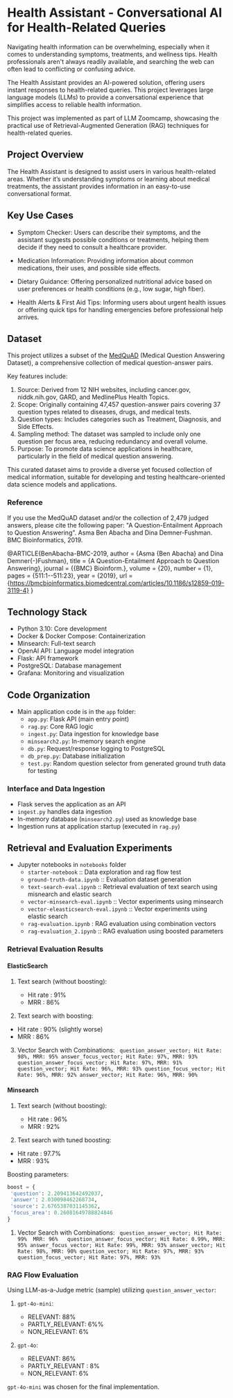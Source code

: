 # Health Assistant - Conversational AI for Health-Related Queries

Navigating health information can be overwhelming, especially when it comes to understanding symptoms, treatments, and wellness tips. Health professionals aren't always readily available, and searching the web can often lead to conflicting or confusing advice.

The Health Assistant provides an AI-powered solution, offering users instant responses to health-related queries. This project leverages large language models (LLMs) to provide a conversational experience that simplifies access to reliable health information.

This project was implemented as part of LLM Zoomcamp, showcasing the practical use of Retrieval-Augmented Generation (RAG) techniques for health-related queries.

## Project Overview

The Health Assistant is designed to assist users in various health-related areas. Whether it’s understanding symptoms or learning about medical treatments, the assistant provides information in an easy-to-use conversational format.

## Key Use Cases

 - Symptom Checker: Users can describe their symptoms, and the assistant suggests possible conditions or treatments, helping them decide if they need to consult a healthcare provider.

- Medication Information: Providing information about common medications, their uses, and possible side effects.

- Dietary Guidance: Offering personalized nutritional advice based on user preferences or health conditions (e.g., low sugar, high fiber).

- Health Alerts & First Aid Tips: Informing users about urgent health issues or offering quick tips for handling emergencies before professional help arrives.

## Dataset

This project utilizes a subset of the [MedQuAD](https://www.kaggle.com/datasets/jpmiller/layoutlm/data?select=medquad.csv) (Medical Question Answering Dataset), a comprehensive collection of medical question-answer pairs. 

Key features include:
1. Source: Derived from 12 NIH websites, including cancer.gov, niddk.nih.gov, GARD, and MedlinePlus Health Topics.
2. Scope: Originally containing 47,457 question-answer pairs covering 37 question types related to diseases, drugs, and medical tests.
3. Question types: Includes categories such as Treatment, Diagnosis, and Side Effects.
4. Sampling method: The dataset was sampled to include only one question per focus area, reducing redundancy and overall volume.
5. Purpose: To promote data science applications in healthcare, particularly in the field of medical question answering.

This curated dataset aims to provide a diverse yet focused collection of medical information, suitable for developing and testing healthcare-oriented data science models and applications.

### Reference
If you use the MedQuAD dataset and/or the collection of 2,479 judged answers, please cite the following paper: "A Question-Entailment Approach to Question Answering". Asma Ben Abacha and Dina Demner-Fushman. BMC Bioinformatics, 2019.

   @ARTICLE{BenAbacha-BMC-2019,
   author = {Asma {Ben Abacha} and Dina Demner{-}Fushman},
   title = {A Question-Entailment Approach to Question Answering},
   journal = {{BMC} Bioinform.},
   volume = {20},
   number = {1},
   pages = {511:1--511:23},
   year = {2019},
   url = {https://bmcbioinformatics.biomedcentral.com/articles/10.1186/s12859-019-3119-4}
   }

## Technology Stack
* Python 3.10: Core development
* Docker & Docker Compose: Containerization
* Minsearch: Full-text search
* OpenAI API: Language model integration
* Flask: API framework
* PostgreSQL: Database management
* Grafana: Monitoring and visualization
   
## Code Organization

- Main application code is in the `app` folder:
  - `app.py`: Flask API (main entry point)
  - `rag.py`: Core RAG logic
  - `ingest.py`: Data ingestion for knowledge base
  - `minsearch2.py`: In-memory search engine
  - `db.py`: Request/response logging to PostgreSQL
  - `db_prep.py`: Database initialization
  - `test.py`: Random question selector from generated ground truth data for testing
 

### Interface and Data Ingestion

- Flask serves the application as an API
- `ingest.py` handles data ingestion
- In-memory database (`minsearch2.py`) used as knowledge base
- Ingestion runs at application startup (executed in `rag.py`)

## Retrieval and Evaluation Experiments

- Jupyter notebooks in `notebooks` folder
  - `starter-notebook` :: Data exploration and rag flow test
  - `ground-truth-data.ipynb` :: Evaluation dataset generation
  - `text-search-eval.ipynb` :: Retrieval evaluation of text search using misnearch and elastic search
  - `vector-minsearch-eval.ipynb` :: Vector experiments using minsearch
  - `vector-eleasticsearch-eval.ipynb` :: Vector experiments using elastic search
  - `rag-evaluation.ipynb` : RAG evaluation using combination vectors
  - `rag-evaluation_2.ipynb` :: RAG evaluation using boosted parameters

### Retrieval Evaluation Results

#### ElasticSearch 
1. Text search (without boosting):
   - Hit rate : 91%
   - MRR : 86%

2.  Text search with boosting:
   - Hit rate : 90% (slightly worse)
   - MRR : 86%

3. Vector Search with Combinations: 
         ```
        question_answer_vector; Hit Rate: 98%, MRR: 95%
        answer_focus_vector; Hit Rate: 97%, MRR: 93%
        question_answer_focus_vector; Hit Rate: 97%, MRR: 91%
        question_vector; Hit Rate: 96%, MRR: 93%
        question_focus_vector; Hit Rate: 96%, MRR: 92%
        answer_vector; Hit Rate: 96%, MRR: 90%```

#### Minsearch
1. Text search (without boosting):
   - Hit rate : 96%
   - MRR : 92%

2.  Text search with tuned boosting:
   - Hit rate : 97.7%
   - MRR : 93%

 Boosting parameters:
   ```python
   boost = {
    'question': 2.209413642492037, 
    'answer': 2.030098462268734, 
    'source': 2.6765387031145362, 
    'focus_area': 0.26081649788824846
   }
   ```

1. Vector Search with Combinations:
        ```
        question_answer_vector; Hit Rate: 99%  MRR: 96%  
        question_answer_focus_vector; Hit Rate: 0.99%, MRR: 95%
        answer_focus_vector; Hit Rate: 99%, MRR: 93%
        answer_vector; Hit Rate: 98%, MRR: 90%
        question_vector; Hit Rate: 97%, MRR: 93%
        question_focus_vector; Hit Rate: 97%, MRR: 93%```

### RAG Flow Evaluation

Using LLM-as-a-Judge metric (sample) utilizing ```question_answer_vector```:

1. `gpt-4o-mini`:
   - RELEVANT: 88%
   - PARTLY_RELEVANT: 6%%
   - NON_RELEVANT: 6%

2. `gpt-4o`:
   - RELEVANT: 86%
   - PARTLY_RELEVANT : 8%
   - NON_RELEVANT: 6%

`gpt-4o-mini` was chosen for the final implementation.

   
